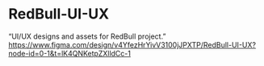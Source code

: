 # RedBull-UI-UX
“UI/UX designs and assets for RedBull project.”
https://www.figma.com/design/v4YfezHrYivV3100jJPXTP/RedBull-UI-UX?node-id=0-1&t=lK4QNKetpZXlldCc-1
